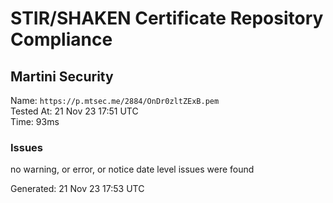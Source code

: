 # STIR/SHAKEN Certificate Repository Compliance

## Martini Security

Name: `https://p.mtsec.me/2884/OnDr0zltZExB.pem`\
Tested At: 21 Nov 23 17:51 UTC\
Time: 93ms

### Issues

no warning, or error, or notice date level issues were found

Generated: 21 Nov 23 17:53 UTC